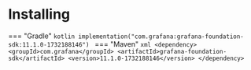 # Installing

=== "Gradle"
    ```kotlin
    implementation("com.grafana:grafana-foundation-sdk:11.1.0-1732188146")
    ```
=== "Maven"
    ```xml
    <dependency>
        <groupId>com.grafana</groupId>
        <artifactId>grafana-foundation-sdk</artifactId>
        <version>11.1.0-1732188146</version>
    </dependency>
    ```

